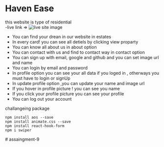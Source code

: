 # Haven Ease
this website is type of residential <br/>
-live link => 
![live site image](https://i.ibb.co/r2BRFWz/Screenshot-613.png)

-  You can find your drean in our website in estates
-  In every card! you can see all detiels by clicking view proparty
-  You can know all about us in about option
-  You can contact with us and find to contact way in contact option
-  You can sign up with email, google and github and you can set image url and name
-  You can login by email and password
-  In profile option you can see your all data if you loged in , otherways you must have to login or signUp
-  In update profile option ,you can update your name and image url
-  If you hover in profile picture ! you can see you name
-  If you click your profile picture you can see your profile
-  You can log out your account


challangeing package
```
npm install aos --save
npm install animate.css --save
npm install react-hook-form
npm i swiper
```




     
#   a s s a i n g m e n t - 9 
 
 
